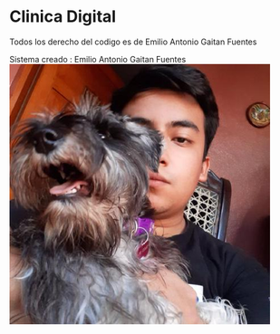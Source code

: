 # Clinica Digital

Todos los derecho del codigo es de Emilio Antonio Gaitan Fuentes

Sistema creado : Emilio Antonio Gaitan Fuentes
![img_1.png](img_1.png)